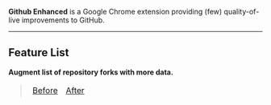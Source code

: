 **Github Enhanced** is a Google Chrome extension providing (few) quality-of-live improvements to GitHub.

-----

## Feature List

**Augment list of repository forks with more data.**

> <table>
 <thead>
   <tr>
     <td><a href="https://i.imgur.com/lPruuFt.png">Before</a></td>
     <td><a href="https://i.imgur.com/zk83Omb.png">After</a></td>
   </tr>
 </thead>
</table>
